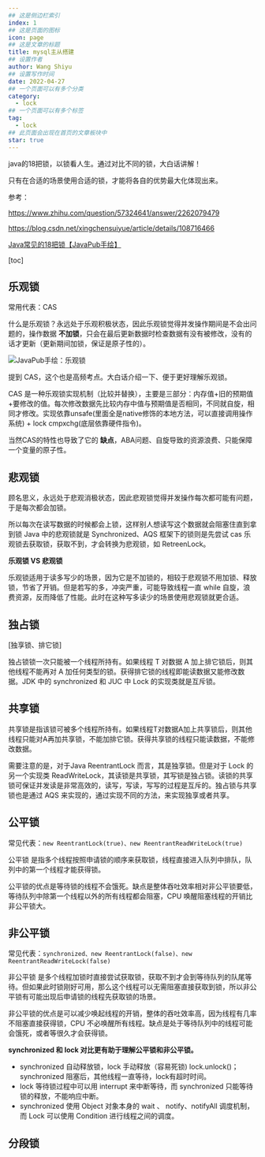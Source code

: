 ```yaml
---
## 这是侧边栏索引
index: 1
## 这是页面的图标
icon: page
## 这是文章的标题
title: mysql主从搭建
## 设置作者
author: Wang Shiyu
## 设置写作时间
date: 2022-04-27
## 一个页面可以有多个分类
category:
  - lock
## 一个页面可以有多个标签
tag:
  - lock
## 此页面会出现在首页的文章板块中
star: true
---
```


java的18把锁，以锁看人生。通过对比不同的锁，大白话讲解！

只有在合适的场景使用合适的锁，才能将各自的优势最大化体现出来。

<!-- more -->

参考：

https://www.zhihu.com/question/57324641/answer/2262079479

https://blog.csdn.net/xingchensuiyue/article/details/108716466

[Java常见的18把锁【JavaPub手绘】](xmind图.jpg)


[toc]

## 乐观锁

常用代表：CAS

什么是乐观锁？永远处于乐观积极状态，因此乐观锁觉得并发操作期间是不会出问题的，操作数据 **不加锁**，只会在最后更新数据时检查数据有没有被修改，没有的话才更新（更新期间加锁，保证是原子性的）。

![JavaPub手绘：乐观锁]()

提到 CAS，这个也是高频考点。大白话介绍一下、便于更好理解乐观锁。

CAS 是一种乐观锁实现机制（比较并替换），主要是三部分：内存值+旧的预期值+要修改的值。每次修改数据先比较内存中值与预期值是否相同，不同就自旋，相同才修改。实现依靠unsafe(里面全是native修饰的本地方法，可以直接调用操作系统) + lock cmpxchg(底层依靠硬件指令)。

当然CAS的特性也导致了它的 **缺点**，ABA问题、自旋导致的资源浪费、只能保障一个变量的原子性。


## 悲观锁

顾名思义，永远处于悲观消极状态，因此悲观锁觉得并发操作每次都可能有问题，于是每次都会加锁。

所以每次在读写数据的时候都会上锁，这样别人想读写这个数据就会阻塞住直到拿到锁 Java 中的悲观锁就是 Synchronized、AQS 框架下的锁则是先尝试 cas 乐观锁去获取锁，获取不到，才会转换为悲观锁，如 RetreenLock。


**乐观锁 VS 悲观锁**

乐观锁适用于读多写少的场景，因为它是不加锁的，相较于悲观锁不用加锁、释放锁，节省了开销。但是若写的多，冲突严重，可能导致线程一直 while 自旋，浪费资源，反而降低了性能。此时在这种写多读少的场景使用悲观锁就更合适。


## 独占锁

[独享锁、排它锁]

独占锁锁一次只能被一个线程所持有。如果线程 T 对数据 A 加上排它锁后，则其他线程不能再对 A 加任何类型的锁。获得排它锁的线程即能读数据又能修改数据。JDK 中的 synchronized 和 JUC 中 Lock 的实现类就是互斥锁。

## 共享锁


共享锁是指该锁可被多个线程所持有。如果线程T对数据A加上共享锁后，则其他线程只能对A再加共享锁，不能加排它锁。获得共享锁的线程只能读数据，不能修改数据。


需要注意的是，对于Java ReentrantLock 而言，其是独享锁。但是对于 Lock 的另一个实现类 ReadWriteLock，其读锁是共享锁，其写锁是独占锁。读锁的共享锁可保证并发读是非常高效的，读写，写读，写写的过程是互斥的。独占锁与共享锁也是通过 AQS 来实现的，通过实现不同的方法，来实现独享或者共享。


## 公平锁

常见代表：`new ReentrantLock(true)、new ReentrantReadWriteLock(true)`

公平锁 是指多个线程按照申请锁的顺序来获取锁，线程直接进入队列中排队，队列中的第一个线程才能获得锁。

公平锁的优点是等待锁的线程不会饿死。缺点是整体吞吐效率相对非公平锁要低，等待队列中除第一个线程以外的所有线程都会阻塞，CPU 唤醒阻塞线程的开销比非公平锁大。

## 非公平锁

常见代表：`synchronized、new ReentrantLock(false)、new ReentrantReadWriteLock(false)`

非公平锁 是多个线程加锁时直接尝试获取锁，获取不到才会到等待队列的队尾等待。但如果此时锁刚好可用，那么这个线程可以无需阻塞直接获取到锁，所以非公平锁有可能出现后申请锁的线程先获取锁的场景。

非公平锁的优点是可以减少唤起线程的开销，整体的吞吐效率高，因为线程有几率不阻塞直接获得锁，CPU 不必唤醒所有线程。缺点是处于等待队列中的线程可能会饿死，或者等很久才会获得锁。



**synchronized 和 lock 对比更有助于理解公平锁和非公平锁。**

- synchronized 自动释放锁，lock 手动释放（容易死锁) lock.unlock()；synchronized 阻塞后，其他线程一直等待，lock有超时时间。
- lock 等待锁过程中可以用 interrupt 来中断等待，而 synchronized 只能等待锁的释放，不能响应中断。
- synchronized 使用 Object 对象本身的 wait 、 notify、notifyAll 调度机制，而 Lock 可以使用 Condition 进行线程之间的调度。

## 分段锁

